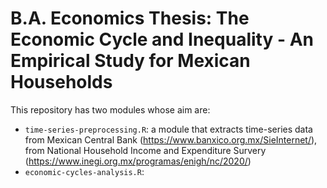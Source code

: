 # B.A. Economics Thesis: The Economic Cycle and Inequality - An Empirical Study for Mexican Households

This repository has two modules whose aim are:

* `time-series-preprocessing.R`: a module that extracts time-series data from Mexican Central Bank (https://www.banxico.org.mx/SieInternet/), from National Household Income and Expenditure Survery (https://www.inegi.org.mx/programas/enigh/nc/2020/)
* `economic-cycles-analysis.R`:

